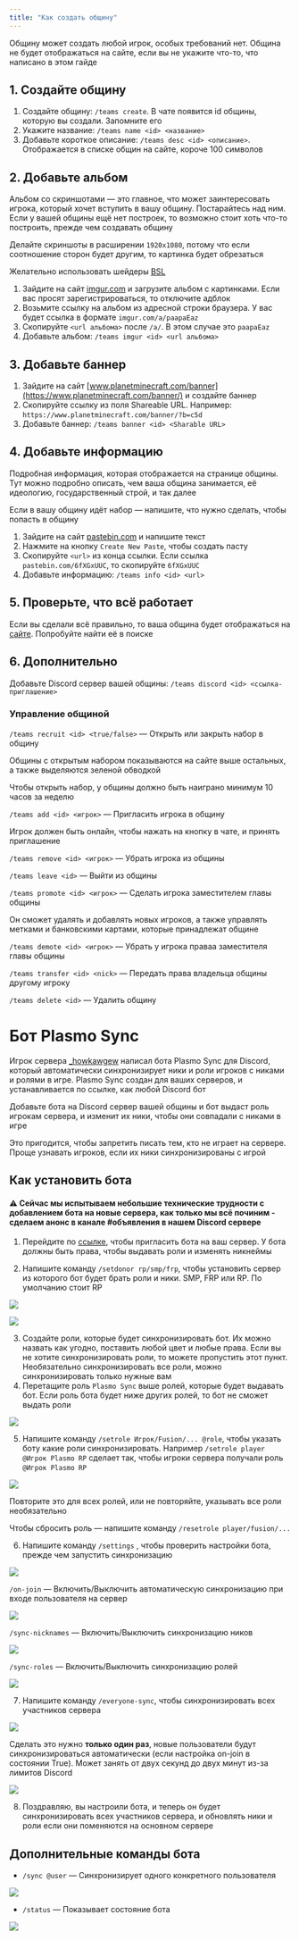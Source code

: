 ```yaml
---
title: "Как создать общину"
---
```


Общину может создать любой игрок, особых требований нет. Община не будет отображаться на сайте, если вы не укажите что-то, что написано в этом гайде

## 1. Создайте общину
1. Создайте общину: `/teams create`. В чате появится id общины, которую вы создали. Запомните его
2. Укажите название: `/teams name <id> <название>`
3. Добавьте короткое описание: `/teams desc <id> <описание>`. Отображается в списке общин на сайте, короче 100 символов

## 2. Добавьте альбом

Альбом со скриншотами — это главное, что может заинтересовать игрока, который хочет вступить в вашу общину. Постарайтесь над ним. Если у вашей общины ещё нет построек, то возможно стоит хоть что-то построить, прежде чем создавать общину

Делайте скриншоты в расширении `1920x1080`, потому что если соотношение сторон будет другим, то картинка будет обрезаться

Желательно использовать шейдеры [BSL](https://bitslablab.com/)

1. Зайдите на сайт [imgur.com](https://imgur.com/) и загрузите альбом с картинками. Если вас просят зарегистрироваться, то отключите адблок
3. Возьмите ссылку на альбом из адресной строки браузера. У вас будет ссылка в формате `imgur.com/a/paapaEaz`
4. Скопируйте `<url альбома>` после `/a/`. В этом случае это `paapaEaz`
5. Добавьте альбом: `/teams imgur <id> <url альбома>`

## 3. Добавьте баннер
1. Зайдите на сайт [www.planetminecraft.com/banner](https://www.planetminecraft.com/banner/) и создайте баннер
2. Скопируйте ссылку из поля Shareable URL. Например: `https://www.planetminecraft.com/banner/?b=c5d`
3. Добавьте баннер: `/teams banner <id> <Sharable URL>`

## 4. Добавьте информацию

Подробная информация, которая отображается на странице общины. Тут можно подробно описать, чем ваша община занимается, её идеологию, государственный строй, и так далее

Если в вашу общину идёт набор — напишите, что нужно сделать, чтобы попасть в общину

1. Зайдите на сайт [pastebin.com](https://pastebin.com/) и напишите текст
2. Нажмите на кнопку `Create New Paste`, чтобы создать пасту
3. Скопируйте `<url>` из конца ссылки. Если ссылка `pastebin.com/6fXGxUUC`, то скопируйте `6fXGxUUC`
4. Добавьте информацию: `/teams info <id> <url>`

## 5. Проверьте, что всё работает

Если вы сделали всё правильно, то ваша община будет отображаться на [сайте](https://rp.plo.su/teams/). Попробуйте найти её в поиске

## 6. Дополнительно

Добавьте Discord сервер вашей общины: `/teams discord <id> <ссылка-приглашение>`

### Управление общиной

`/teams recruit <id> <true/false>` — Открыть или закрыть набор в общину

Общины с открытым набором показываются на сайте выше остальных, а также выделяются зеленой обводкой

Чтобы открыть набор, у общины должно быть наиграно минимум 10 часов за неделю

`/teams add <id> <игрок>` — Пригласить игрока в общину

Игрок должен быть онлайн, чтобы нажать на кнопку в чате, и принять приглашение 

`/teams remove <id> <игрок>` — Убрать игрока из общины

`/teams leave <id>` — Выйти из общины

`/teams promote <id> <игрок>` — Сделать игрока заместителем главы общины

Он сможет удалять и добавлять новых игроков, а также управлять метками и банковскими картами, которые принадлежат общине

`/teams demote <id> <игрок>` — Убрать у игрока праваа заместителя главы общины

`/teams transfer <id> <nick>` — Передать права владельца общины другому игроку

`/teams delete <id>` — Удалить общину

# Бот Plasmo Sync

Игрок сервера [_howkawgew](https://t.me/peeeposad) написал бота Plasmo Sync для Discord, который автоматически синхронизирует ники и роли игроков с никами и ролями в игре. Plasmo Sync создан для ваших серверов, и устанавливается по ссылке, как любой Discord бот

Добавьте бота на Discord сервер вашей общины и бот выдаст роль игрокам сервера, и изменит их ники, чтобы они совпадали с никами в игре

Это пригодится, чтобы запретить писать тем, кто не играет на сервере. Проще узнавать игроков, если их ники синхронизированы с игрой
## Как установить бота
#### ⚠ Сейчас мы испытываем небольшие технические трудности с добавлением бота на новые сервера, как только мы всё починим - сделаем анонс в канале #объявления в нашем Discord сервере
1. Перейдите по [ссылке](https://discord.com/api/oauth2/authorize?client_id=842301877400240140&permissions=8&scope=bot%20applications.commands), чтобы пригласить бота на ваш сервер. У бота должны быть права, чтобы выдавать роли и изменять никнеймы
    
2. Напишите команду `/setdonor rp/smp/frp`, чтобы установить сервер из которого бот будет брать роли и ники. SMP, FRP или RP. По умолчанию стоит RP
    
![](https://github.com/plasmoapp/plasmo-rp-wiki/blob/main/assets/commune/setdonor.png?raw=true)
    
![](https://github.com/plasmoapp/plasmo-rp-wiki/blob/main/assets/commune/setdonor_rp.png?raw=true)
    
3. Создайте роли, которые будет синхронизировать бот. Их можно назвать как угодно, поставить любой цвет и любые права. Если вы не хотите синхронизировать роли, то можете пропустить этот пункт. Необязательно синхронизировать все роли, можно синхронизировать только нужные вам
4. Перетащите роль `Plasmo Sync` выше ролей, которые будет выдавать бот. Если роль бота будет ниже других ролей, то бот не сможет выдать роли
    
![](https://github.com/plasmoapp/plasmo-rp-wiki/blob/main/assets/commune/role_order.png?raw=true)
    
5. Напишите команду `/setrole Игрок/Fusion/... @role`, чтобы указать боту какие роли синхронизировать. Например `/setrole player @Игрок Plasmo RP` сделает так, чтобы игроки сервера получали роль `@Игрок Plasmo RP`
    
![](https://github.com/plasmoapp/plasmo-rp-wiki/blob/main/assets/commune/setrole.png?raw=true)
    
Повторите это для всех ролей, или не повторяйте, указывать все роли необязательно
    
Чтобы сбросить роль — напишите команду `/resetrole player/fusion/...`
    
6. Напишите команду `/settings` , чтобы проверить настройки бота, прежде чем запустить синхронизацию
    
![](https://github.com/plasmoapp/plasmo-rp-wiki/blob/main/assets/commune/settings.png?raw=true)
    
`/on-join` — Включить/Выключить автоматическую синхронизацию при входе пользователя на сервер
    
![](https://github.com/plasmoapp/plasmo-rp-wiki/blob/main/assets/commune/onjoin.png?raw=true)
    
`/sync-nicknames` — Включить/Выключить синхронизацию ников
    
![](https://github.com/plasmoapp/plasmo-rp-wiki/blob/main/assets/commune/syncnicknames.png?raw=true)
    
`/sync-roles` — Включить/Выключить синхронизацию ролей
    
![](https://github.com/plasmoapp/plasmo-rp-wiki/blob/main/assets/commune/syncroles.png?raw=true)
    
7. Напишите команду `/everyone-sync`, чтобы синхронизировать всех участников сервера
    
![](https://github.com/plasmoapp/plasmo-rp-wiki/blob/main/assets/commune/everyonesync.png?raw=true)
    
Сделать это нужно **только один раз**, новые пользователи будут синхронизироваться автоматически (если настройка on-join в состоянии True). Может занять от двух секунд до двух минут из-за лимитов Discord
    
![](https://github.com/plasmoapp/plasmo-rp-wiki/blob/main/assets/commune/everyonesync_done.png?raw=true)

8. Поздравляю, вы настроили бота, и теперь он будет синхронизировать всех участников сервера, и обновлять ники и роли если они поменяются на основном сервере

## Дополнительные команды бота

- `/sync @user` — Синхронизирует одного конкретного пользователя

![](https://github.com/plasmoapp/plasmo-rp-wiki/blob/main/assets/commune/sync.png?raw=true)

- `/status` — Показывает состояние бота
    
![](https://github.com/plasmoapp/plasmo-rp-wiki/blob/main/assets/commune/status.png?raw=true)
